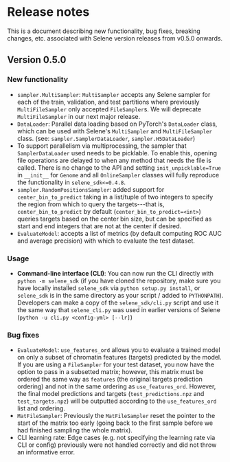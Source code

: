 # Release notes 

This is a document describing new functionality, bug fixes, breaking changes, etc. associated with Selene version releases from v0.5.0 onwards. 

## Version 0.5.0

### New functionality
- `sampler.MultiSampler`: `MultiSampler` accepts any Selene sampler for each of the train, validation, and test partitions where previously `MultiFileSampler` only accepted `FileSampler`s. We will deprecate `MultiFileSampler` in our next major release. 
- `DataLoader`: Parallel data loading based on PyTorch's `DataLoader` class, which can be used with Selene's `MultiSampler` and `MultiFileSampler` class. (see: `sampler.SamplerDataLoader`, `sampler.H5DataLoader`) 
- To support parallelism via multiprocessing, the sampler that `SamplerDataLoader` used needs to be picklable. To enable this, opening file operations are delayed to when any method that needs the file is called. There is no change to the API and setting `init_unpicklable=True` in `__init__` for `Genome` and all `OnlineSampler` classes will fully reproduce the functionality in `selene_sdk<=0.4.8`. 
- `sampler.RandomPositionsSampler`: added support for `center_bin_to_predict` taking in a list/tuple of two integers to specify the region from which to query the targets---that is, `center_bin_to_predict` by default (`center_bin_to_predict=<int>`) queries targets based on the center bin size, but can be specified as start and end integers that are not at the center if desired. 
- `EvaluateModel`: accepts a list of metrics (by default computing ROC AUC and average precision) with which to evaluate the test dataset. 

### Usage
- **Command-line interface (CLI)**: You can now run the CLI directly with `python -m selene_sdk` (if you have cloned the repository, make sure you have locally installed `selene_sdk` via `python setup.py install`, or `selene_sdk` is in the same directory as your script / added to `PYTHONPATH`). Developers can make a copy of the `selene_sdk/cli.py` script and use it the same way that `selene_cli.py` was used in earlier versions of Selene (`python -u cli.py <config-yml> [--lr]`) 

### Bug fixes
- `EvaluateModel`: `use_features_ord` allows you to evaluate a trained model on only a subset of chromatin features (targets) predicted by the model. If you are using a `FileSampler` for your test dataset, you now have the option to pass in a subsetted matrix; however, this matrix must be ordered the same way as `features` (the original targets prediction ordering) and not in the same ordering as `use_features_ord`. However, the final model predictions and targets
  (`test_predictions.npz` and `test_targets.npz`) will be outputted according to the `use_features_ord` list and ordering.
- `MatFileSampler`: Previously the `MatFileSampler` reset the pointer to the start of the matrix too early (going back to the first sample before we had finished sampling the whole matrix). 
- CLI learning rate: Edge cases (e.g. not specifying the learning rate via CLI or config) previously were not handled correctly and did not throw an informative error. 
